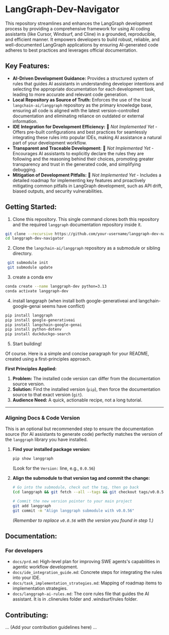 # LangGraph-Dev-Navigator

This repository streamlines and enhances the LangGraph development process by providing a comprehensive framework for using AI coding assistants (like Cursor, Windsurf, and Cline) in a grounded, reproducible, and efficient manner. It empowers developers to build robust, reliable, and well-documented LangGraph applications by ensuring AI-generated code adheres to best practices and leverages official documentation.

## Key Features:

*   **AI-Driven Development Guidance:** Provides a structured system of rules that guides AI assistants in understanding developer intentions and selecting the appropriate documentation for each development task, leading to more accurate and relevant code generation.
*   **Local Repository as Source of Truth:** Enforces the use of the local `langchain-ai/langgraph` repository as the primary knowledge base, ensuring all code is aligned with the latest version-controlled documentation and eliminating reliance on outdated or external information.
*   **IDE Integration for Development Efficiency:** 🚧 *Not Implemented Yet* - Offers pre-built configurations and best practices for seamlessly integrating these rules into popular IDEs, making AI assistance a natural part of your development workflow.
*   **Transparent and Traceable Development:** 🚧 *Not Implemented Yet* - Encourages AI assistants to explicitly declare the rules they are following and the reasoning behind their choices, promoting greater transparency and trust in the generated code, and simplifying debugging.
*   **Mitigation of Development Pitfalls:** 🚧 *Not Implemented Yet* - Includes a detailed roadmap for implementing key features and proactively mitigating common pitfalls in LangGraph development, such as API drift, biased outputs, and security vulnerabilities.

## Getting Started:

1.  Clone this repository.
This single command clones both this repository and the required `langgraph` documentation repository inside it.
```bash
git clone --recursive https://github.com/your-username/langgraph-dev-navigator.git
cd langgraph-dev-navigator
```
2.  Clone the `langchain-ai/langgraph` repository as a submodule or sibling directory.
```bash
 git submodule init
 git submodule update
```

3. create a conda env
```bash
conda create --name langgraph-dev python=3.13
conda activate langgraph-dev
```

4. install langgraph (when install both google-generativeai and langchain-google-genai seems have conflict)
```bash
pip install langgraph
pip install google-generativeai
pip install langchain-google-genai
pip install python-dotenv
pip install duckduckgo-search
```


5.  Start building!

Of course. Here is a simple and concise paragraph for your README, created using a first-principles approach.

**First Principles Applied:**
1.  **Problem:** The installed code version can differ from the documentation source version.
2.  **Solution:** Find the installed version (`pip`), then force the documentation source to that exact version (`git`).
3.  **Audience Need:** A quick, actionable recipe, not a long tutorial.

---

### Aligning Docs & Code Version

This is an optional but recommended step to ensure the documentation source (for AI assistants to generate code) perfectly matches the version of the `langgraph` library you have installed.

1.  **Find your installed package version:**
    ```bash
    pip show langgraph
    ```
    (Look for the `Version:` line, e.g., `0.0.56`)

2.  **Align the submodule to that version tag and commit the change:**
    ```bash
    # Go into the submodule, check out the tag, then go back
    (cd langgraph && git fetch --all --tags && git checkout tags/v0.0.56)

    # Commit the new version pointer to your main project
    git add langgraph
    git commit -m "Align langgraph submodule with v0.0.56"
    ```
    *(Remember to replace `v0.0.56` with the version you found in step 1.)*

## Documentation:

### For developers
*   `docs/prd.md`: High-level plan for improving SWE agents's capabilities in agentic workflow development. 
*   `docs/ide_integration_guide.md`: Concrete steps for integrating the rules into your IDE.
*   `docs/task_implementation_strategies.md`: Mapping of roadmap items to implementation strategies.
*   `docs/langgraph-ai-rules.md`: The core rules file that guides the AI assistant. It is in .clinerules folder and .windsurf/rules folder.

## Contributing:

... (Add your contribution guidelines here) ...
